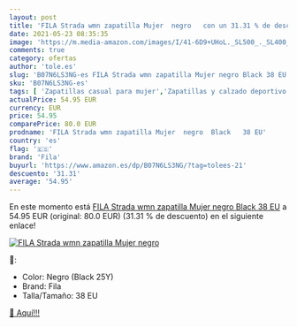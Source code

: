 ```yaml
---
layout: post
title: 'FILA Strada wmn zapatilla Mujer  negro   con un 31.31 % de descuento'
date: 2021-05-23 08:35:35
image: 'https://m.media-amazon.com/images/I/41-6D9+UHoL._SL500_._SL400_.jpg'
comments: true
category: ofertas
author: 'tole.es'
slug: 'B07N6LS3NG-es FILA Strada wmn zapatilla Mujer negro Black 38 EU'
sku: 'B07N6LS3NG-es'
tags: [ 'Zapatillas casual para mujer','Zapatillas y calzado deportivo para mujer','Zapatos','Zapatos para mujer','Zapatos y complementos','fila','zapatilla', ]
actualPrice: 54.95 EUR
currency: EUR
price: 54.95
comparePrice: 80.0 EUR
prodname: 'FILA Strada wmn zapatilla Mujer  negro  Black   38 EU'
country: 'es'
flag: '🇪🇸'
brand: 'Fila'
buyurl: 'https://www.amazon.es/dp/B07N6LS3NG/?tag=tolees-21'
descuento: '31.31'
average: '54.95'
---
```


En este momento está [FILA Strada wmn zapatilla Mujer  negro  Black   38 EU](https://www.amazon.es/dp/B07N6LS3NG/?tag=tolees-21) a 54.95 EUR (original: 80.0 EUR) (31.31 %  de descuento) en el siguiente enlace!

[![FILA Strada wmn zapatilla Mujer  negro  ](https://m.media-amazon.com/images/I/41-6D9+UHoL._SL500_._SL400_.jpg)](https://www.amazon.es/dp/B07N6LS3NG/?tag=tolees-21)

🔎:

- Color: Negro (Black 25Y)
- Brand: Fila
- Talla/Tamaño: 38 EU

[🛒 Aquí!!!](https://www.amazon.es/dp/B07N6LS3NG/?tag=tolees-21)
